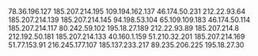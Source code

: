 78.36.196.127
185.207.214.195 
109.194.162.137
46.174.50.231
212.22.93.64
185.207.214.139
185.207.214.145
94.198.53.104
65.109.109.183
46.174.50.114
185.207.214.117
80.242.59.102
195.18.27.189
212.22.93.89
185.207.214.8
212.192.50.181
185.207.214.133
40.160.1.159
51.210.32.201
185.207.214.169
51.77.153.91
216.245.177.107
185.137.233.217
89.235.206.225
195.18.27.30
